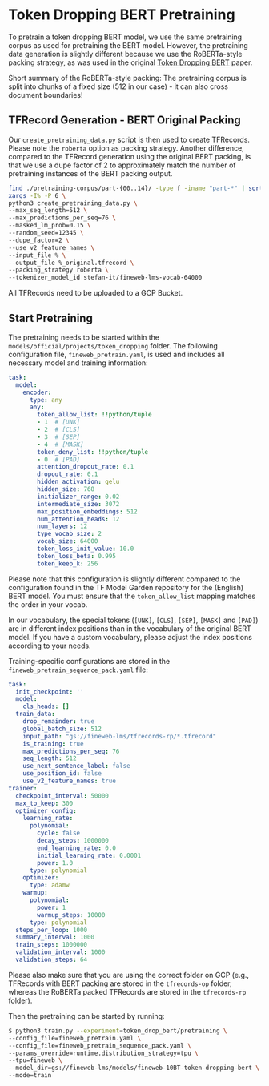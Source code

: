 # Token Dropping BERT Pretraining

To pretrain a token dropping BERT model, we use the same pretraining corpus as used for pretraining the BERT model. However, the pretraining data generation is slightly different because we use the RoBERTa-style packing strategy, as was used in the original  [Token Dropping BERT](https://aclanthology.org/2022.acl-long.262/) paper.

Short summary of the RoBERTa-style packing: The pretraining corpus is split into chunks of a fixed size (512 in our case) - it can also cross document boundaries!

## TFRecord Generation - BERT Original Packing

Our `create_pretraining_data.py` script is then used to create TFRecords. Please note the `roberta` option as packing strategy. Another difference, compared to the TFRecord generation using the original BERT packing, is that we use a dupe factor of 2 to approximately match the number of pretraining instances of the BERT packing output.

```bash
find ./pretraining-corpus/part-{00..14}/ -type f -iname "part-*" | sort | 
xargs -I% -P 6 \
python3 create_pretraining_data.py \
--max_seq_length=512 \
--max_predictions_per_seq=76 \
--masked_lm_prob=0.15 \
--random_seed=12345 \
--dupe_factor=2 \
--use_v2_feature_names \
--input_file % \
--output_file %_original.tfrecord \
--packing_strategy roberta \
--tokenizer_model_id stefan-it/fineweb-lms-vocab-64000
```

All TFRecords need to be uploaded to a GCP Bucket.

## Start Pretraining

The pretraining needs to be started within the `models/official/projects/token_dropping` folder. The following configuration file, `fineweb_pretrain.yaml`, is used and includes all necessary model and training information:

```yaml
task:
  model:
    encoder:
      type: any
      any:
        token_allow_list: !!python/tuple
        - 1  # [UNK]
        - 2  # [CLS]
        - 3  # [SEP]
        - 4  # [MASK]
        token_deny_list: !!python/tuple
        - 0  # [PAD]
        attention_dropout_rate: 0.1
        dropout_rate: 0.1
        hidden_activation: gelu
        hidden_size: 768
        initializer_range: 0.02
        intermediate_size: 3072
        max_position_embeddings: 512
        num_attention_heads: 12
        num_layers: 12
        type_vocab_size: 2
        vocab_size: 64000
        token_loss_init_value: 10.0
        token_loss_beta: 0.995
        token_keep_k: 256
```

Please note that this configuration is slightly different compared to the configuration found in the TF Model Garden repository for the (English) BERT model. You must ensure that the `token_allow_list` mapping matches the order in your vocab.

In our vocabulary, the special tokens (`[UNK]`, `[CLS]`, `[SEP]`, `[MASK]` and `[PAD]`) are in different index positions than in the vocabulary of the original BERT model. If you have a custom vocabulary, please adjust the index positions according to your needs.

Training-specific configurations are stored in the `fineweb_pretrain_sequence_pack.yaml` file:

```yaml
task:
  init_checkpoint: ''
  model:
    cls_heads: []
  train_data:
    drop_remainder: true
    global_batch_size: 512
    input_path: "gs://fineweb-lms/tfrecords-rp/*.tfrecord" 
    is_training: true
    max_predictions_per_seq: 76
    seq_length: 512
    use_next_sentence_label: false
    use_position_id: false
    use_v2_feature_names: true
trainer:
  checkpoint_interval: 50000
  max_to_keep: 300
  optimizer_config:
    learning_rate:
      polynomial:
        cycle: false
        decay_steps: 1000000
        end_learning_rate: 0.0
        initial_learning_rate: 0.0001
        power: 1.0
      type: polynomial
    optimizer:
      type: adamw
    warmup:
      polynomial:
        power: 1
        warmup_steps: 10000
      type: polynomial
  steps_per_loop: 1000
  summary_interval: 1000
  train_steps: 1000000
  validation_interval: 1000
  validation_steps: 64
```

Please also make sure that you are using the correct folder on GCP (e.g., TFRecords with BERT packing are stored in the `tfrecords-op` folder, whereas the RoBERTa packed TFRecords are stored in the `tfrecords-rp` folder).

Then the pretraining can be started by running:

```bash
$ python3 train.py --experiment=token_drop_bert/pretraining \
--config_file=fineweb_pretrain.yaml \
--config_file=fineweb_pretrain_sequence_pack.yaml \
--params_override=runtime.distribution_strategy=tpu \
--tpu=fineweb \
--model_dir=gs://fineweb-lms/models/fineweb-10BT-token-dropping-bert \
--mode=train
```
